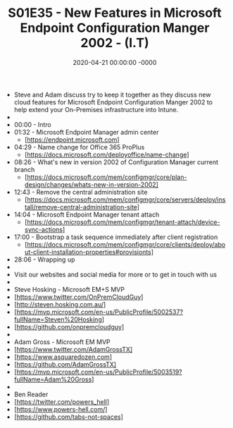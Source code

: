 ﻿---
layout: post
title: "S01E35 - New Features in Microsoft Endpoint Configuration Manger 2002 - (I.T)"
date: 2020-04-21 00:00:00 -0000
categories:
---

 * Steve and Adam discuss try to keep it together as they discuss new cloud features for Microsoft Endpoint Configuration Manger 2002 to help extend your On-Premises infrastructure into Intune.
 * 
 * 00:00 - Intro
 * 01:32 - Microsoft Endpoint Manager admin center
   - [https://endpoint.microsoft.com]
 * 04:29 - Name change for Office 365 ProPlus
   -  [https://docs.microsoft.com/deployoffice/name-change]
 * 08:26 - What's new in version 2002 of Configuration Manager current branch
   - [https://docs.microsoft.com/mem/configmgr/core/plan-design/changes/whats-new-in-version-2002]
 * 12:43 - Remove the central administration site
   - [https://docs.microsoft.com/mem/configmgr/core/servers/deploy/install/remove-central-administration-site]
 * 14:04 - Microsoft Endpoint Manager tenant attach
   - [https://docs.microsoft.com/mem/configmgr/tenant-attach/device-sync-actions]
 * 17:00 - Bootstrap a task sequence immediately after client registration
   - [https://docs.microsoft.com/mem/configmgr/core/clients/deploy/about-client-installation-properties#provisionts]
 * 28:06 - Wrapping up
 * 
 * Visit our websites and social media for more or to get in touch with us
 * 
 * Steve Hosking - Microsoft EM+S MVP
 * [https://www.twitter.com/OnPremCloudGuy]
 * [http://steven.hosking.com.au/]
 * [https://mvp.microsoft.com/en-us/PublicProfile/5002537?fullName=Steven%20Hosking]
 * [https://github.com/onpremcloudguy]
 * 
 * Adam Gross - Microsoft EM MVP
 * [https://www.twitter.com/AdamGrossTX]
 * [https://www.asquaredozen.com]
 * [https://github.com/AdamGrossTX]
 * [https://mvp.microsoft.com/en-us/PublicProfile/5003519?fullName=Adam%20Gross]
 * 
 * Ben Reader
 * [https://twitter.com/powers_hell]
 * [https://www.powers-hell.com/]
 * [https://github.com/tabs-not-spaces]
